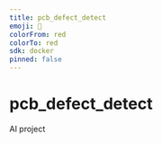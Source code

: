 ```yaml
---
title: pcb_defect_detect
emoji: 🦐
colorFrom: red
colorTo: red
sdk: docker
pinned: false
---
```

# pcb_defect_detect
AI project